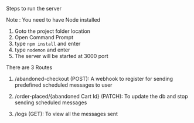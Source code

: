 Steps to run the server

Note : You need to have Node installed

1. Goto the project folder location
2. Open Command Prompt
3. type `npm install` and enter
4. type `nodemon` and enter  
5. The server will be started at 3000 port

There are 3 Routes

1. /abandoned-checkout (POST):  A webhook to register for sending predefined scheduled messages to user 

2. /order-placed/{abandoned Cart Id} (PATCH): To update the db and stop sending scheduled messages

3. /logs  (GET): To view all the messages sent